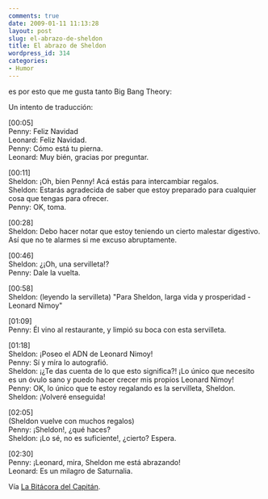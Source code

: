 ```yaml
---
comments: true
date: 2009-01-11 11:13:28
layout: post
slug: el-abrazo-de-sheldon
title: El abrazo de Sheldon
wordpress_id: 314
categories:
- Humor
---
```


es por esto que me gusta tanto Big Bang Theory:



  


Un intento de traducción:

[00:05]  
Penny: Feliz Navidad  
Leonard: Feliz Navidad.  
Penny: Cómo está tu pierna.  
Leonard: Muy bién, gracias por preguntar.

[00:11]  
Sheldon: ¡Oh, bien Penny! Acá estás para intercambiar regalos.  
Sheldon: Estarás agradecida de saber que estoy preparado para cualquier cosa que tengas para ofrecer.  
Penny: OK, toma.

[00:28]  
Sheldon: Debo hacer notar que estoy teniendo un cierto malestar digestivo. Así que no te alarmes si me excuso abruptamente.

[00:46]  
Sheldon: ¿¡Oh, una servilleta!?  
Penny: Dale la vuelta.

[00:58]  
Sheldon: (leyendo la servilleta) "Para Sheldon, larga vida y prosperidad - Leonard Nimoy"

[01:09]  
Penny: Él vino al restaurante, y limpió su boca con esta servilleta.

[01:18]  
Sheldon: ¡Poseo el ADN de Leonard Nimoy!  
Penny: Sí y míra lo autografió.  
Sheldon: ¡¿Te das cuenta de lo que esto significa?! ¡Lo único que necesito es un óvulo sano y puedo hacer crecer mis propios Leonard Nimoy!  
Penny: OK, lo único que te estoy regalando es la servilleta, Sheldon.  
Sheldon: ¡Volveré enseguida!

[02:05]  
(Sheldon vuelve con muchos regalos)  
Penny: ¡Sheldon!, ¿qué haces?  
Sheldon: ¡Lo sé, no es suficiente!, ¿cierto? Espera.

[02:30]  
Penny: ¡Leonard, mira, Sheldon me está abrazando!  
Leonard: Es un milagro de Saturnalia.

Vía [La Bitácora del Capitán](http://www.ignaciomarcos.com.ar/index.php/2009/01/06/el-abrazo-de-sheldon/).



